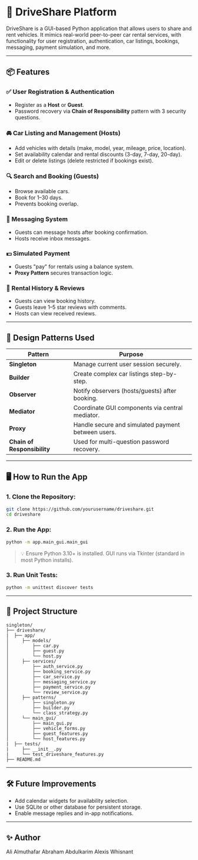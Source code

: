 # 🚗 DriveShare Platform

DriveShare is a GUI-based Python application that allows users to share and rent vehicles. It mimics real-world peer-to-peer car rental services, with functionality for user registration, authentication, car listings, bookings, messaging, payment simulation, and more.

---

## 📦 Features

### ✅ User Registration & Authentication
- Register as a **Host** or **Guest**.
- Password recovery via **Chain of Responsibility** pattern with 3 security questions.

### 🚘 Car Listing and Management (Hosts)
- Add vehicles with details (make, model, year, mileage, price, location).
- Set availability calendar and rental discounts (3-day, 7-day, 20-day).
- Edit or delete listings (delete restricted if bookings exist).

### 🔍 Search and Booking (Guests)
- Browse available cars.
- Book for 1–30 days.
- Prevents booking overlap.

### 💬 Messaging System
- Guests can message hosts after booking confirmation.
- Hosts receive inbox messages.

### 💵 Simulated Payment
- Guests "pay" for rentals using a balance system.
- **Proxy Pattern** secures transaction logic.

### 📜 Rental History & Reviews
- Guests can view booking history.
- Guests leave 1–5 star reviews with comments.
- Hosts can view received reviews.

---

## 🧠 Design Patterns Used

| Pattern                  | Purpose |
|-------------------------|---------|
| **Singleton**           | Manage current user session securely.
| **Builder**             | Create complex car listings step-by-step.
| **Observer**            | Notify observers (hosts/guests) after booking.
| **Mediator**            | Coordinate GUI components via central mediator.
| **Proxy**               | Handle secure and simulated payment between users.
| **Chain of Responsibility** | Used for multi-question password recovery.

---

## 🖥️ How to Run the App

### 1. Clone the Repository:
```bash
git clone https://github.com/yourusername/driveshare.git
cd driveshare
```

### 2. Run the App:
```bash
python -m app.main_gui.main_gui
```

> 💡 Ensure Python 3.10+ is installed. GUI runs via Tkinter (standard in most Python installs).

### 3. Run Unit Tests:
```bash
python -m unittest discover tests
```

---

## 📁 Project Structure
```
singleton/
├── driveshare/
|  ├── app/
│     ├── models/
│         ├── car.py
│         ├── guest.py
│         └── host.py
│     ├── services/
│         ├── auth_service.py
│         ├── booking_service.py
│         ├── car_service.py
│         ├── messaging_service.py
│         ├── payment_service.py
│         └── review_service.py
│     ├── patterns/
│         ├── singleton.py
│         ├── builder.py
│         └── class_strategy.py
│     └── main_gui/
│         ├── main_gui.py
│         ├── vehicle_forms.py
│         ├── guest_features.py
│         └── host_features.py
|  ├── tests/
|     ├── __init__.py
|     └── test_driveshare_features.py
├── README.md
```

---

## 🛠️ Future Improvements
- Add calendar widgets for availability selection.
- Use SQLite or other database for persistent storage.
- Enable message replies and in-app notifications.

---


## ✨ Author
Ali Almuthafar
Abraham Abdulkarim
Alexis Whisnant

